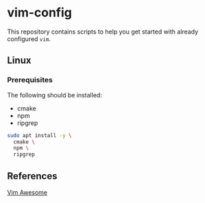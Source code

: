 # vim-config

This repository contains scripts to help you get started with already configured `vim`.

## Linux

### Prerequisites

The following should be installed:

 - cmake
 - npm
 - ripgrep

  ```bash
  sudo apt install -y \
    cmake \
    npm \
    ripgrep
  ```

## References

[Vim Awesome](https://vimawesome.com/)
